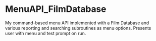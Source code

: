 # MenuAPI_FilmDatabase
My command-based menu API implemented with a Film Database and various reporting and searching subroutines as menu options. 
Presents user with menu and test prompt on run.
